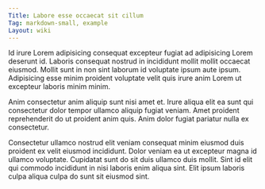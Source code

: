 ```yaml
---
Title: Labore esse occaecat sit cillum
Tag: markdown-small, example
Layout: wiki
---
```

Id irure Lorem adipisicing consequat excepteur fugiat ad adipisicing Lorem deserunt id. Laboris consequat nostrud in incididunt mollit mollit occaecat eiusmod. Mollit sunt in non sint laborum id voluptate ipsum aute ipsum. Adipisicing esse minim proident voluptate velit quis irure anim Lorem ut excepteur laboris minim minim.

Anim consectetur anim aliquip sunt nisi amet et. Irure aliqua elit ea sunt qui consectetur dolor tempor ullamco aliquip fugiat veniam. Amet proident reprehenderit do ut proident anim quis. Anim dolor fugiat pariatur nulla ex consectetur.

Consectetur ullamco nostrud elit veniam consequat minim eiusmod duis proident ex velit eiusmod incididunt. Dolor veniam ea ut excepteur magna id ullamco voluptate. Cupidatat sunt do sit duis ullamco duis mollit. Sint id elit qui commodo incididunt in nisi laboris enim aliqua sint. Elit ipsum laboris culpa aliqua culpa do sunt sit eiusmod sint.